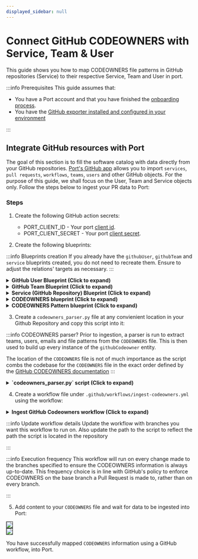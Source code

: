```yaml
---
displayed_sidebar: null
---
```


# Connect GitHub CODEOWNERS with Service, Team & User

This guide shows you how to map CODEOWNERS file patterns in GitHub repositories (Service) to their respective Service, Team and User in port.

:::info Prerequisites
This guide assumes that:
- You have a Port account and that you have finished the [onboarding process](/quickstart).
- You have the [GitHub exporter installed and configured in your environment](/build-your-software-catalog/sync-data-to-catalog/git/github/installation.md)

:::

## Integrate GitHub resources with Port
The goal of this section is to fill the software catalog with data directly from your GitHub repositories. [Port's GitHub app](https://docs.getport.io/build-your-software-catalog/sync-data-to-catalog/git/github/) allows you to import `services`, `pull requests`, `workflows`, `teams`, `users` and other GitHub objects. For the purpose of this guide, we shall focus on the User, Team and Service objects only. Follow the steps below to ingest your PR data to Port:

### Steps

1. Create the following GitHub action secrets:
    * PORT_CLIENT_ID - Your port [client id](https://docs.getport.io/build-your-software-catalog/sync-data-to-catalog/api/#find-your-port-credentials).
    * PORT_CLIENT_SECRET - Your port [client secret](https://docs.getport.io/build-your-software-catalog/sync-data-to-catalog/api/#find-your-port-credentials).

2. Create the following blueprints:

:::info Blueprints creation
If you already have the `githubUser`, `githubTeam` and `service` blueprints created, you do not need to recreate them. Ensure to adjust the relations' targets as necessary.
:::

<details>
<summary><b>GitHub User Blueprint (Click to expand)</b></summary>

```json showLineNumbers
{
  "identifier": "githubUser",
  "title": "Github User",
  "icon": "Microservice",
  "schema": {
    "properties": {},
    "required": []
  },
  "mirrorProperties": {},
  "calculationProperties": {},
  "aggregationProperties": {},
  "relations": {
    "user": {
      "title": "User",
      "target": "user",
      "required": false,
      "many": false
    }
  }
}
```

</details>

<details>
<summary><b>GitHub Team Blueprint (Click to expand)</b></summary>

```json showLineNumbers
{
  "identifier": "githubTeam",
  "title": "GitHub Team",
  "icon": "Github",
  "schema": {
    "properties": {
      "slug": {
        "title": "Slug",
        "type": "string"
      },
      "description": {
        "title": "Description",
        "type": "string"
      },
      "link": {
        "title": "Link",
        "icon": "Link",
        "type": "string",
        "format": "url"
      },
      "permission": {
        "title": "Permission",
        "type": "string"
      },
      "notification_setting": {
        "title": "Notification Setting",
        "type": "string"
      }
    },
    "required": []
  },
  "mirrorProperties": {},
  "calculationProperties": {},
  "relations": {}
}
```

</details>


<details>
<summary><b>Service (GitHub Repository) Blueprint (Click to expand)</b></summary>

```json showLineNumbers
{
  "identifier": "service",
  "title": "Service",
  "icon": "Microservice",
  "schema": {
    "properties": {
      "readme": {
        "title": "README",
        "type": "string",
        "format": "markdown"
      },
      "url": {
        "title": "Service URL",
        "type": "string",
        "format": "url"
      },
      "defaultBranch": {
        "title": "Default branch",
        "type": "string"
      }
    },
    "required": []
  },
  "mirrorProperties": {},
  "calculationProperties": {},
  "relations": {}
}
```

</details>

<details>
<summary><b>CODEOWNERS blueprint (Click to expand)</b></summary>

```json showLineNumbers
{
  "identifier": "githubCodeowners",
  "description": "This blueprint represents a CODEOWNERS file in a service",
  "title": "Github Codeowners",
  "icon": "Github",
  "schema": {
    "properties": {
      "location": {
        "type": "string",
        "title": "File location",
        "description": "File path to CODEOWNERS file"
      }
    },
    "required": []
  },
  "mirrorProperties": {},
  "calculationProperties": {},
  "aggregationProperties": {},
  "relations": {
    "service": {
      "title": "Service",
      "target": "service",
      "required": false,
      "many": false
    }
  }
}
```

</details>

<details>
<summary><b>CODEOWNERS Pattern blueprint (Click to expand)</b></summary>

```json showLineNumbers
{
  "identifier": "githubCodeownersPattern",
  "description": "This blueprint represents a pattern in a CODEOWNERS file from a service",
  "title": "Github Codeowners Pattern",
  "icon": "Github",
  "schema": {
    "properties": {
      "pattern": {
        "type": "string",
        "title": "File & Folder pattern",
        "description": "Regex pattern depicting the folder or file the teams and users have access to"
      }
    },
    "required": []
  },
  "mirrorProperties": {},
  "calculationProperties": {},
  "aggregationProperties": {},
  "relations": {
    "service": {
      "title": "Service",
      "target": "githubRepository",
      "required": false,
      "many": false
    },
    "user": {
      "title": "Users",
      "target": "githubUser",
      "required": false,
      "many": true
    },
    "codeownersFile": {
      "title": "Codeowners File",
      "target": "githubCodeowners",
      "required": true,
      "many": false
    },
    "team": {
      "title": "Teams",
      "target": "githubTeam",
      "required": false,
      "many": true
    }
  }
}

```

</details>

3. Create a `codeowners_parser.py` file at any convienient location in your Github Repository and copy this script into it:

:::info CODEOWNERS parser?
Prior to ingestion, a parser is run to extract teams, users, emails and file patterns from the `CODEOWNERS` file. This is then used to build up every instance of the `githubCodeowner` entity.

The location of the `CODEOWNERS` file is not of much importance as the script combs the codebase for the `CODEOWNERS` file in the exact order defined by the [GitHub CODEOWNERS documentation](https://docs.github.com/en/repositories/managing-your-repositorys-settings-and-features/customizing-your-repository/about-code-owners#codeowners-file-location)
:::

<details>
<summary><b>`codeowners_parser.py` script (Click to expand)</b></summary>

```python showLineNumbers
import asyncio
import os
import re
import sys
from dataclasses import dataclass
from enum import StrEnum
from typing import Any

import httpx
import requests
from loguru import logger

PORT_API_URL = "https://api.getport.io/v1"
PORT_CLIENT_ID = os.getenv("PORT_CLIENT_ID")
PORT_CLIENT_SECRET = os.getenv("PORT_CLIENT_SECRET")
REPOSITORY_NAME = os.getenv("REPO_NAME")

CODEOWNERS_PATTERN_BLUEPRINT = "githubCodeownersPattern"
CODEOWNERS_BLUEPRINT = "githubCodeowners"

CODEOWNERS_FILE_PATHS = [
    ".github/CODEOWNERS",
    "CODEOWNERS",
    "docs/CODEOWNERS",
]


def get_codeowner_file():
    for path in CODEOWNERS_FILE_PATHS:
        if os.path.isfile(path):
            return path

    return None


CODEOWNERS_FILE = get_codeowner_file()

if not CODEOWNERS_FILE:
    logger.error("Error parsing file: CODEOWNERS not found in the right location")
    sys.exit(1)


# Get Port Access Token
credentials = {"clientId": PORT_CLIENT_ID, "clientSecret": PORT_CLIENT_SECRET}
token_response = requests.post(f"{PORT_API_URL}/auth/access_token", json=credentials)
if not token_response.ok:
    logger.error(f"Error retrieving access token: {token_response.json()}")
    sys.exit(1)

access_token = token_response.json()["accessToken"]

# You can now use the value in access_token when making further requests
headers = {"Authorization": f"Bearer {access_token}"}


async def add_entity_to_port(client: httpx.AsyncClient, blueprint_id, entity_object):
    """A function to create the passed entity in Port

    Params
    --------------
    blueprint_id: str
        The blueprint id to create the entity in Port

    entity_object: dict
        The entity to add in your Port catalog

    Returns
    --------------
    response: dict
        The response object after calling the webhook
    """
    logger.info(f"Adding entity to Port: {entity_object}")
    response = await client.post(
        (
            f"{PORT_API_URL}/blueprints/"
            f"{blueprint_id}/entities?upsert=true&merge=true"
        ),
        json=entity_object,
        headers=headers,
    )
    if not response.is_success:
        logger.info(f"Ingesting {blueprint_id} entity to port failed, skipping...")
    logger.info(f"Added entity to Port: {entity_object}")


def remove_comment_lines(text: list[str]):
    COMMENT_CHAR = "#"
    for line in text:
        if (current_line := line.strip()) and not current_line.startswith(COMMENT_CHAR):
            yield line


def split_pattern_into_tokens(text: str):
    return text.split()


EMAIL_REGEX = r"^[a-zA-Z0-9_.+-]+@[a-zA-Z0-9-]+\.[a-zA-Z0-9-.]+$"
TEAM_REGEX = r"\@[\w|-]+\/[\w+|-]+"
USERNAME_REGEX = r"\@[\w|-]+"


class GithubEntityType(StrEnum):
    USERNAME = "username"
    EMAIL = "email"
    TEAM = "team"


@dataclass
class GithubEntity:
    type: GithubEntityType
    value: str
    pattern: str


PATTERNS = {
    GithubEntityType.USERNAME: USERNAME_REGEX,
    GithubEntityType.EMAIL: EMAIL_REGEX,
    GithubEntityType.TEAM: TEAM_REGEX,
}

def convert_to_valid_characters(input_string):
    pattern = r"[^A-Za-z0-9@_.:\\/=-]"
    output_string = re.sub(pattern, "@", input_string)

    return output_string

def parse_string_to_entity_type(text: str):
    for key, value in PATTERNS.items():
        if re.fullmatch(value, text):
            return key, text

    return None


def create_entity_from_value(
    entity_type: GithubEntityType, value: str, pattern: str
) -> GithubEntity:
    if entity_type == GithubEntityType.USERNAME:
        value = value.replace("@", "")
    entity = GithubEntity(entity_type, value, pattern)
    return entity


async def provide_entities():
    with open(CODEOWNERS_FILE) as codeowners:
        # CODEOWNERS files aren't supposed to be more than 3mb so we can
        # safely load into memory
        cleaned_lines = remove_comment_lines(codeowners.readlines())

    for cleaned_line in cleaned_lines:
        tokens = split_pattern_into_tokens(cleaned_line)
        pattern, *entities = tokens
        valid_entries = list(filter(None, map(parse_string_to_entity_type, entities)))
        for entry in valid_entries:
            yield create_entity_from_value(*entry, pattern)


def prepare_codeowner_pattern_entity(entity: GithubEntity, codeowner: dict[str, Any]):

    entity_object = {
        "identifier": convert_to_valid_characters(entity.pattern),
        "title": f"{entity.pattern} | {REPOSITORY_NAME}",
        "properties": {},
        "relations": {
            "team": [entity.value] if entity.type == GithubEntityType.TEAM else [],
            "service": REPOSITORY_NAME,
            "user": [entity.value]
            if entity.type in [GithubEntityType.USERNAME, GithubEntityType.EMAIL]
            else [],
            "codeownersFile": codeowner["identifier"],
        },
    }

    return entity_object


def crunch_entities(existing_entities: dict[str, Any], entity: dict[str, Any]):
    if entity["identifier"] in existing_entities:
        teams = set(
            [
                *entity["relations"]["team"],
                *existing_entities[entity["identifier"]]["relations"]["team"],
            ]
        )
        users = set(
            [
                *entity["relations"]["user"],
                *existing_entities[entity["identifier"]]["relations"]["user"],
            ]
        )
        existing_entities[entity["identifier"]]["relations"]["team"] = list(teams)
        existing_entities[entity["identifier"]]["relations"]["user"] = list(users)
    else:
        existing_entities[entity["identifier"]] = entity

    return existing_entities


async def main():
    logger.info("Starting Port integration")
    crunched_entities: dict[str, Any] = {}
    async with httpx.AsyncClient() as client:
        entities = provide_entities()
        codeowner_entity = {
            "identifier": REPOSITORY_NAME,
            "title": f"Codeowners in {REPOSITORY_NAME}",
            "properties": {"location": CODEOWNERS_FILE},
            "relations": {"service": REPOSITORY_NAME},
        }
        await add_entity_to_port(client, CODEOWNERS_BLUEPRINT, codeowner_entity)

        async for pattern in entities:
            pattern_entity = prepare_codeowner_pattern_entity(pattern, codeowner_entity)
            crunched_entities = crunch_entities(crunched_entities, pattern_entity)

        for entity in crunched_entities.values():
            await add_entity_to_port(client, CODEOWNERS_PATTERN_BLUEPRINT, entity)

    logger.info("Finished Port integration")


if __name__ == "__main__":
    asyncio.run(main())

```

</details>

4. Create a workflow file under `.github/workflows/ingest-codeowners.yml` using the workflow:

<details>
<summary><b>Ingest GitHub Codeowners workflow (Click to expand)</b></summary>

```yaml showLineNumbers
name: Ingest Codeowners
on:
  push:
    branches:
      - "main"
      - "releases/**"

jobs:
  ingest_codeowners:
    runs-on: ubuntu-latest

    steps:
      - uses: actions/checkout@v4
        with:
          fetch-depth: 1

      - name: Set up Python 3.11
        uses: actions/setup-python@v5
        with:
          python-version: "3.11"

      - name: Install dependencies
        run: |
          pip install httpx requests loguru

      - name: Ingest Codeowners
        run: |
          python <path/to/codeowners_parser.py>
        env:
          REPO_NAME: ${{ github.event.repository.name }}
          PORT_CLIENT_ID: ${{ secrets.PORT_CLIENT_ID }}
          PORT_CLIENT_SECRET: ${{ secrets.PORT_CLIENT_SECRET }}

```

</details>

:::info Update workflow details
Update the workflow with branches you want this workflow to run on. Also update the path to the script to reflect the path the script is located in the repository

:::

:::info Execution frequency
This workflow will run on every change made to the branches specified to ensure the CODEOWNERS information is always up-to-date. This frequency choice is in line with GitHub's policy to enforce CODEOWNERS on the base branch a Pull Request is made to, rather than on every branch.

:::

5. Add content to your `CODEOWNERS` file and wait for data to be ingested into Port:

<img src='/img/build-your-software-catalog/custom-integration/api/ci-cd/github-workflow/guides/gitHubCodeownersAfterIngestionIntoPort.png' border='1px' />
<br />
<img src='/img/build-your-software-catalog/custom-integration/api/ci-cd/github-workflow/guides/gitHubCodeownersPatternAfterIngestionIntoPort.png' border='1px' />
<br />

You have successfully mapped `CODEOWNERS` information using a GitHub workflow, into Port.

